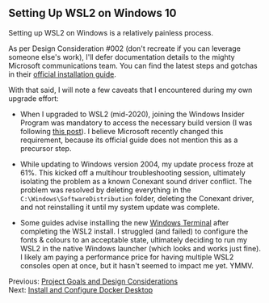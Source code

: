 ## Setting Up WSL2 on Windows 10
Setting up WSL2 on Windows is a relatively painless process. 

As per Design Consideration #002 (don't recreate if you can leverage someone else's work), I'll defer documentation details to the mighty Microsoft communications team. You can find the latest steps and gotchas in their [official installation guide](https://docs.microsoft.com/en-us/windows/wsl/install-win10).

With that said, I will note a few caveats that I encountered during my own upgrade effort:
* When I upgraded to WSL2 (mid-2020), joining the Windows Insider Program was mandatory to access the necessary build version (I was following [this post](https://char.gd/blog/2019/windows-web-dev-with-wsl2)). I believe Microsoft recently changed this requirement, because its official guide does not mention this as a precursor step.

* While updating to Windows version 2004, my update process froze at 61%. This kicked off a multihour troubleshooting session, ultimately isolating the problem as a known Conexant sound driver conflict. The problem was resolved by deleting everything in the `C:\Windows\SoftwareDistribution` folder, deleting the Conexant driver, and not reinstalling it until my system update was complete.

* Some guides advise installing the new [Windows Terminal](https://www.microsoft.com/en-ca/p/windows-terminal/9n0dx20hk701) after completing the WSL2 install. I struggled (and failed) to configure the fonts & colours to an acceptable state, ultimately deciding to run my WSL2 in the native Windows launcher (which looks and works just fine). 
<br>I likely am paying a performance price for having multiple WSL2 consoles open at once, but it hasn't seemed to impact me yet. YMMV. 

    

Previous: [Project Goals and Design Considerations](./02-project-goals-and-design-considerations.md)<br>
Next: [Install and Configure Docker Desktop](./04-install-and-configure-docker.md)

